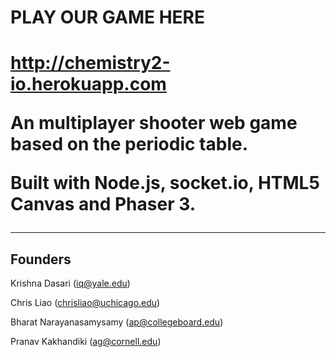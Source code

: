 <h1> PLAY OUR GAME HERE <h1>
  <a href = "http://chemistry2-io.herokuapp.com">http://chemistry2-io.herokuapp.com</a>

An multiplayer shooter web game based on the periodic table. 

Built with Node.js, socket.io, HTML5 Canvas and Phaser 3.

------------------------------------------------------------------------------------
## Founders

Krishna Dasari (iq@yale.edu)
  
Chris Liao (chrisliao@uchicago.edu)
  
Bharat Narayanasamysamy (ap@collegeboard.edu)

Pranav Kakhandiki (ag@cornell.edu)
